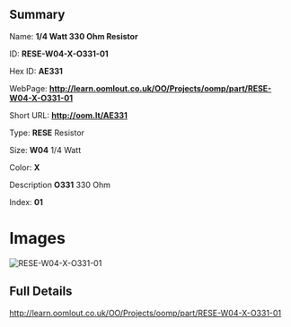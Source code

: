 

## Summary
 
Name: __1/4 Watt 330 Ohm Resistor__

ID: __RESE-W04-X-O331-01__

Hex ID: __AE331__

WebPage: __http://learn.oomlout.co.uk/OO/Projects/oomp/part/RESE-W04-X-O331-01__

Short URL: __http://oom.lt/AE331__


Type: __RESE__ Resistor 

Size: __W04__ 1/4 Watt 

Color: __X__  

Description __O331__ 330 Ohm 

Index: __01__


# Images
![RESE-W04-X-O331-01](http://oomlout.com/oomp-gen/parts/RESE-W04-X-O331-01/RESE-W04-X-O331-01_420.jpg)



## Full Details

 http://learn.oomlout.co.uk/OO/Projects/oomp/part/RESE-W04-X-O331-01














